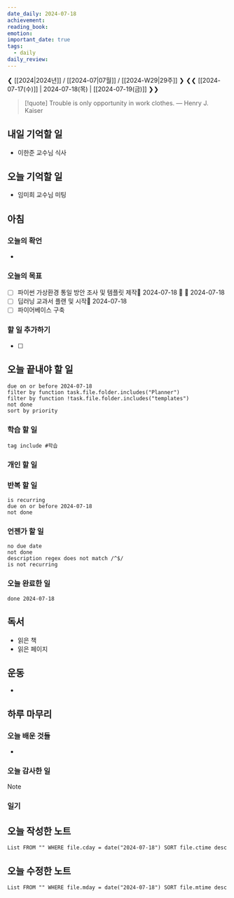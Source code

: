 ```yaml
---
date_daily: 2024-07-18
achievement: 
reading_book: 
emotion: 
important_date: true
tags:
  - daily
daily_review:
---
```

❮ [[2024|2024년]] / [[2024-07|07월]] / [[2024-W29|29주]] ❯
❮❮ [[2024-07-17(수)]] | 2024-07-18(목) | [[2024-07-19(금)]] ❯❯


> [!quote] Trouble is only opportunity in work clothes.
> — Henry J. Kaiser

## 내일 기억할 일 
- 이한준 교수님 식사

## 오늘 기억할 일
- 임미희 교수님 미팅
## 아침 
### 오늘의 확언 
- 
### 오늘의 목표 
- [ ] 파이썬 가상환경 통일 방안 조사 및 템플릿 제작📅 2024-07-18 🔺 🛫 2024-07-18 
- [ ] 딥러닝 교과서 플랜 및 시작📅 2024-07-18 
- [ ] 파이어베이스 구축
### 할 일 추가하기 
- [ ] 

## 오늘 끝내야 할 일 
```tasks
due on or before 2024-07-18 
filter by function task.file.folder.includes("Planner") 
filter by function !task.file.folder.includes("templates") 
not done 
sort by priority 
```
### 학습 할 일 
```tasks 
tag include #학습 
``` 
### 개인 할 일 

### 반복 할 일 
```tasks
is recurring
due on or before 2024-07-18 
not done
```

### 언젠가 할 일 
```tasks 
no due date 
not done 
description regex does not match /^$/
is not recurring
``` 
### 오늘 완료한 일 
```tasks
done 2024-07-18 
``` 
## 독서 
- 읽은 책 
- 읽은 페이지 
## 운동 
- 
## 하루 마무리 
### 오늘 배운 것들 
- 
### 오늘 감사한 일 
>[!note] 


### 일기 
## 오늘 작성한 노트 
```dataview 
List FROM "" WHERE file.cday = date("2024-07-18") SORT file.ctime desc 
``` 
## 오늘 수정한 노트 
 ```dataview 
 List FROM "" WHERE file.mday = date("2024-07-18") SORT file.mtime desc 
 ```
 